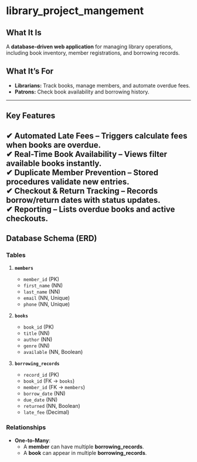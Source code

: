 # library_project_mangement

## **What It Is**  
A **database-driven web application** for managing library operations, including book inventory, member registrations, and borrowing records.  

## **What It’s For**  
- **Librarians:** Track books, manage members, and automate overdue fees.  
- **Patrons:** Check book availability and borrowing history.  

---

## **Key Features**  
✔ **Automated Late Fees** – Triggers calculate fees when books are overdue.  
✔ **Real-Time Book Availability** – Views filter available books instantly.  
✔ **Duplicate Member Prevention** – Stored procedures validate new entries.  
✔ **Checkout & Return Tracking** – Records borrow/return dates with status updates.  
✔ **Reporting** – Lists overdue books and active checkouts.  
---

## **Database Schema (ERD)**  

### **Tables**  
1. **`members`**  
   - `member_id` (PK)  
   - `first_name` (NN)  
   - `last_name` (NN)  
   - `email` (NN, Unique)  
   - `phone` (NN, Unique)  

2. **`books`**  
   - `book_id` (PK)  
   - `title` (NN)  
   - `author` (NN)  
   - `genre` (NN)  
   - `available` (NN, Boolean)  

3. **`borrowing_records`**  
   - `record_id` (PK)  
   - `book_id` (FK → `books`)  
   - `member_id` (FK → `members`)  
   - `borrow_date` (NN)  
   - `due_date` (NN)  
   - `returned` (NN, Boolean)  
   - `late_fee` (Decimal)  

### **Relationships**  
- **One-to-Many**:  
  - A **member** can have multiple **borrowing_records**.  
  - A **book** can appear in multiple **borrowing_records**.  

